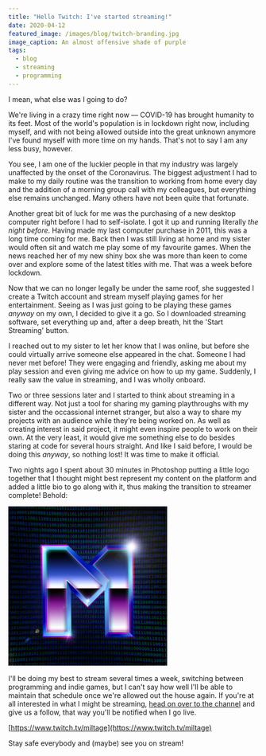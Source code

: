 ```yaml
---
title: "Hello Twitch: I've started streaming!"
date: 2020-04-12
featured_image: /images/blog/twitch-branding.jpg
image_caption: An almost offensive shade of purple
tags:
  - blog
  - streaming
  - programming
---
```


I mean, what else was I going to do?

We're living in a crazy time right now –– COVID-19 has brought humanity to its feet. Most of the world's population is in lockdown right now, including myself, and with not being allowed outside into the great unknown anymore I've found myself with more time on my hands. That's not to say I am any less busy, however.

You see, I am one of the luckier people in that my industry was largely unaffected by the onset of the Coronavirus. The biggest adjustment I had to make to my daily routine was the transition to working from home every day and the addition of a morning group call with my colleagues, but everything else remains unchanged. Many others have not been quite that fortunate.

Another great bit of luck for me was the purchasing of a new desktop computer right before I had to self-isolate. I got it up and running literally _the night before_. Having made my last computer purchase in 2011, this was a long time coming for me. Back then I was still living at home and my sister would often sit and watch me play some of my favourite games. When the news reached her of my new shiny box she was more than keen to come over and explore some of the latest titles with me. That was a week before lockdown.

Now that we can no longer legally be under the same roof, she suggested I create a Twitch account and stream myself playing games for her entertainment. Seeing as I was just going to be playing these games _anyway_ on my own, I decided to give it a go. So I downloaded streaming software, set everything up and, after a deep breath, hit the 'Start Streaming' button.

I reached out to my sister to let her know that I was online, but before she could virtually arrive someone else appeared in the chat. Someone I had never met before! They were engaging and friendly, asking me about my play session and even giving me advice on how to up my game. Suddenly, I really saw the value in streaming, and I was wholly onboard.

Two or three sessions later and I started to think about streaming in a different way. Not just a tool for sharing my gaming playthroughs with my sister and the occassional internet stranger, but also a way to share my projects with an audience while they're being worked on. As well as creating interest in said project, it might even inspire people to work on their own. At the very least, it would give me something else to do besides staring at code for several hours straight. And like I said before, I would be doing this _anyway_, so nothing lost! It was time to make it official.

Two nights ago I spent about 30 minutes in Photoshop putting a little logo together that I thought might best represent my content on the platform and added a little bio to go along with it, thus making the transition to streamer complete! Behold:

![Twitch Branding](/images/meta/brand.png)

I'll be doing my best to stream several times a week, switching between programming and indie games, but I can't say how well I'll be able to maintain that schedule once we're allowed out the house again. If you're at all interested in what I might be streaming, [head on over to the channel](https://www.twitch.tv/miltage) and give us a follow, that way you'll be notified when I go live.

[https://www.twitch.tv/miltage](https://www.twitch.tv/miltage)

Stay safe everybody and (maybe) see you on stream!
